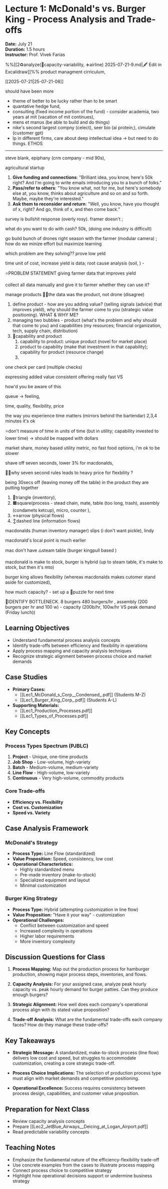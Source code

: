 # Lecture 1: McDonald's vs. Burger King - Process Analysis and Trade-offs

**Date:** July 21  
**Duration:** 1.5 hours  
**Instructor:** Prof. Vivek Farias

%%[[2♻️analyze(🔴capacity-variability, ✈️airline) 2025-07-21-9.md|🖋 Edit in Excalidraw]]%%
product managment cirriculum, 


[[2025-07-21|25-07-21-08]]

should have been more 
- theme of better to be lucky rather than to be smart
- quantative hedge fund, 
- consulting (fixed income portion of the fund) - consider academia, two years at mit (vacation of mit continues), 
- mens et manus (be able to build and do things)
- nike's second largest compny (celect), seer bio (ai protein;), cimulate (customer gpt)
- lp in different firms, care about deep intellectual idea -> but need to do things. ETHOS

---

steve blank, epiphany (crm company - mid 90s), 

agricultural startup 

1. **Give funding and connections**: "Brilliant idea, you know, here's 50k right? And I'm going to write emails introducing you to a bunch of folks."
2. **Pass/refer to others**: "You know what, not for me, but here's somebody else at, you know, thinks about agriculture and so on and so forth. Maybe, maybe they're interested."
3.  **Ask them to reconsider and return**: "Well, you know, have you thought of x, right? And go, think of x, and then come back."

survey is bullshit response (overly rosy). framer doesn't ;

what do you want to do with cash? 50k, (doing one industry is difficult)

go build bunch of drones 
right season with the farmer (modular camera) ; how do we minize effort but maximize learning

which problem are they solving?? prove low yeld 

time unit of cost, increase yield is data; root cause analysis (soil, ) - 

⭐️PROBLEM STATEMENT giving farmer data that improves yield

collect all data manually and give it to farmer whether they can use it?

manage products
🙋‍♀️the data was the product, not drone (disagree)
1. define product - how are you adding value? (selling signals (advice) that improves yield), why should the farmer come to you (strategic value positioning). WHAT & WHY ME?
2. managing two bubbles - product (what's the problem and why should that come to you) and capabilities (my resources; financial organization, tech, supply chain, distribution)
3. 🔄capability and product 
	1. capability to product: unique product (novel for market place)
	2. product to capability (make that investment in that capability); capability for product (resource change)
	3. 
one check per card (multiple checks)

expressing added value consistent offering really fast VS 

how'd you be aware of this 

queue -> feeling, 

time, quality, flexibility, price

the way you experience time matters (mirrors behind the bartendar) 2,3,4 minutes it's ok


⭐️don't measure of time in units of time (but in utility; capability invested to lower time) -> should be mapped with dollars

market share, money based utility metric, no fast food options, i'm ok to be slower

shave off seven seconds, lower 3% for macdonalds, 

🙋‍♀️why seven second rules leads to heavy price for flexbility ?

being 30secs off (leaving money off the table) in the product they are putting together

1. 🔺triangle (inventory), 
2. 🟧square(process - stead chain, mate, table (too long, trash), assembly (condamets ketcup),  micro, counter  ), 
3. ↔️arrow (physical flows) 
4. ↕️dashed line (information flows)

macdonalds (human inventory manager)
slips (i don't want pickle), lindy

macdonald's local point is much earlier

mac don't have ♨️steam table (burger kingpull based )

macdonald is make to stock, burger is hybrid (up to steam table, it's make to stock, but then it's mto) 

burger king allows flexibility (whereas macdonalds makes cutomer stand aside for customized), 

how much capacity? - set up a 🧩puzzle for next time

🍾IDENTIFY BOTTLENECK. 8 burgers 480 burgers/hr , assembly (200 burgers per hr and 100 w) - capacity (200b/hr, 100w/hr VS peak demand (Friday lunch))

## Learning Objectives
- Understand fundamental process analysis concepts
- Identify trade-offs between efficiency and flexibility in operations
- Apply process mapping and capacity analysis techniques
- Recognize strategic alignment between process choice and market demands

## Case Studies
- **Primary Cases:**
  - [[Lec1_McDonald_s_Corp__Condensed_.pdf]] (Students M-Z)
  - [[Lec1_Burger_King_Corp_.pdf]] (Students A-L)
- **Supporting Materials:**
  - [[Lec1_Production_Processes.pdf]]
  - [[Lec1_Types_of_Processes.pdf]]

## Key Concepts

### Process Types Spectrum (PJBLC)
1. **Project** - Unique, one-time products
2. **Job Shop** - Low-volume, high-variety
3. **Batch** - Medium-volume, medium-variety  
4. **Line Flow** - High-volume, low-variety
5. **Continuous** - Very high-volume, commodity products

### Core Trade-offs
- **Efficiency vs. Flexibility**
- **Cost vs. Customization**
- **Speed vs. Variety**

## Case Analysis Framework

### McDonald's Strategy
- **Process Type:** Line Flow (standardized)
- **Value Proposition:** Speed, consistency, low cost
- **Operational Characteristics:**
  - Highly standardized menu
  - Pre-made inventory (make-to-stock)
  - Specialized equipment and layout
  - Minimal customization

### Burger King Strategy  
- **Process Type:** Hybrid (attempting customization in line flow)
- **Value Proposition:** "Have it your way" - customization
- **Operational Challenges:**
  - Conflict between customization and speed
  - Increased complexity in operations
  - Higher labor requirements
  - More inventory complexity

## Discussion Questions for Class
1. **Process Mapping:** Map out the production process for hamburger production, showing major process steps, inventories, and flows.

2. **Capacity Analysis:** For your assigned case, analyze peak hourly capacity vs. peak hourly demand for burger patties. Can they produce enough burgers?

3. **Strategic Alignment:** How well does each company's operational process align with its stated value proposition?

4. **Trade-off Analysis:** What are the fundamental trade-offs each company faces? How do they manage these trade-offs?

## Key Takeaways
- **Strategic Message:** A standardized, make-to-stock process (line flow) delivers low cost and speed, but struggles to accommodate customization, creating a core strategic trade-off.

- **Process Choice Implications:** The selection of production process type must align with market demands and competitive positioning.

- **Operational Excellence:** Success requires consistency between process design, capabilities, and customer value proposition.

## Preparation for Next Class
- Review capacity analysis concepts
- Prepare [[Lec2_JetBlue_Airways__Deicing_at_Logan_Airport.pdf]]
- Read predictable variability concepts

## Teaching Notes
- Emphasize the fundamental nature of the efficiency-flexibility trade-off
- Use concrete examples from the cases to illustrate process mapping
- Connect process choice to competitive strategy
- Highlight how operational decisions support or undermine business strategy
